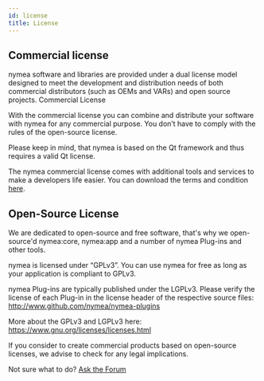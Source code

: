 ```yaml
---
id: license
title: License
---
```


## Commercial license

nymea software and libraries are provided under a dual license model designed to meet the development and distribution needs of both commercial distributors (such as OEMs and VARs) and open source projects.
Commercial License

With the commercial license you can combine and distribute your software with nymea for any commercial purpose. You don’t have to comply with the rules of the open-source license.

Please keep in mind, that nymea is based on the Qt framework and thus requires a valid Qt license.

The nymea commercial license comes with additional tools and services to make a developers
life easier. You can download the terms and condition [here](https://nymea.io/license).
 

## Open-Source License

We are dedicated to open-source and free software, that's why we open-source'd nymea:core, nymea:app and a number of nymea Plug-ins and other tools.

nymea is licensed under “GPLv3”. You can use nymea for free as long as your application is compliant to GPLv3.

nymea Plug-ins are typically published under the LGPLv3. Please verify the license of each Plug-in in the license header of the respective source files: http://www.github.com/nymea/nymea-plugins

More about the GPLv3 and LGPLv3 here: https://www.gnu.org/licenses/licenses.html

If you consider to create commercial products based on open-source licenses, we advise to check for any legal implications.

 

Not sure what to do?
[Ask the Forum](https://forum.nymea.io)
